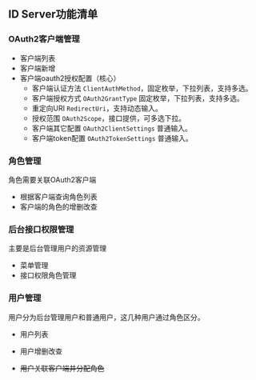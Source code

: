 ## ID Server功能清单

### OAuth2客户端管理

- 客户端列表
- 客户端新增
- 客户端oauth2授权配置（核心）
  - 客户端认证方法 `ClientAuthMethod`，固定枚举，下拉列表，支持多选。
  - 客户端授权方式 `OAuth2GrantType` 固定枚举，下拉列表，支持多选。
  - 重定向URI `RedirectUri`，支持动态输入。
  - 授权范围 `OAuth2Scope`，接口提供，可多选下拉。
  - 客户端其它配置 `OAuth2ClientSettings` 普通输入。
  - 客户端token配置 `OAuth2TokenSettings` 普通输入。

### 角色管理

角色需要关联OAuth2客户端

- 根据客户端查询角色列表
- 客户端的角色的增删改查

### 后台接口权限管理

主要是后台管理用户的资源管理

- 菜单管理
- 接口权限角色管理

### 用户管理

用户分为后台管理用户和普通用户，这几种用户通过角色区分。

- 用户列表

- 用户增删改查

- ~~用户关联客户端并分配角色~~ 

  

